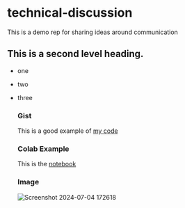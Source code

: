 # technical-discussion
This is a demo rep for sharing ideas around communication 

## This is a second level heading. 
* one
* two
* three

  ### Gist
  This is a good example of [my code](https://gist.github.com/sahana6code/df2640ea9599de3f26304df53ea0ae61)

  ### Colab Example
  This is the [notebook](https://colab.research.google.com/drive/1gLbp8_afWYjfHiuVo1w7fGBgMPVDhE8X?usp=sharing)

  ### Image
  ![Screenshot 2024-07-04 172618](https://github.com/sahana6code/technical-discussion/assets/174698518/cc9a4e52-6da0-4587-8d18-3b6c3c502c92)
  
 
